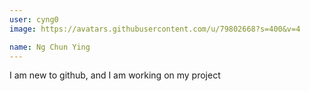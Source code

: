 ```yaml
---
user: cyng0
image: https://avatars.githubusercontent.com/u/79802668?s=400&v=4

name: Ng Chun Ying
---
```

I am new to github, and I am working on my project

